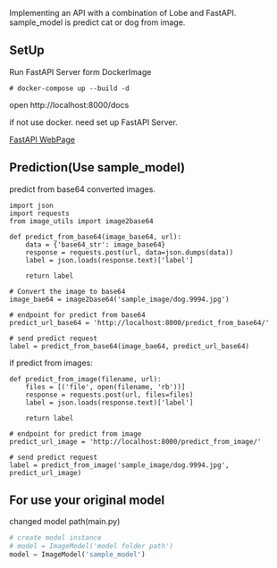 Implementing an API with a combination of Lobe and FastAPI.
sample_model is predict cat or dog from image.

## SetUp
Run FastAPI Server form DockerImage
```
# docker-compose up --build -d
```
open http://localhost:8000/docs

if not use docker. need set up FastAPI Server.

[FastAPI WebPage](https://fastapi.tiangolo.com/)

## Prediction(Use sample_model)
predict from  base64 converted images.
```
import json
import requests
from image_utils import image2base64

def predict_from_base64(image_base64, url):
    data = {'base64_str': image_base64}
    response = requests.post(url, data=json.dumps(data))
    label = json.loads(response.text)['label']

    return label

# Convert the image to base64
image_bae64 = image2base64('sample_image/dog.9994.jpg')

# endpoint for predict from base64
predict_url_base64 = 'http://localhost:8000/predict_from_base64/'

# send predict request
label = predict_from_base64(image_bae64, predict_url_base64)
```

if predict from images:
```
def predict_from_image(filename, url):
    files = [('file', open(filename, 'rb'))]
    response = requests.post(url, files=files)
    label = json.loads(response.text)['label']

    return label

# endpoint for predict from image
predict_url_image = 'http://localhost:8000/predict_from_image/'

# send predict request
label = predict_from_image('sample_image/dog.9994.jpg', predict_url_image) 
```

## For use your original model
changed model path(main.py)
```main.py
# create model instance
# model = ImageModel('model folder path')
model = ImageModel('sample_model')
```
